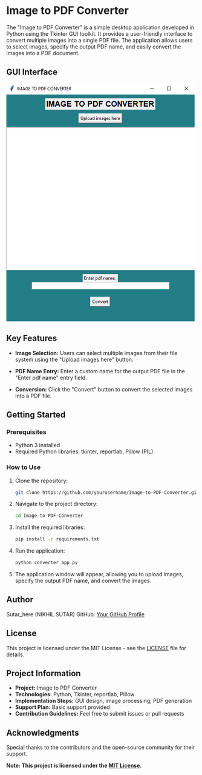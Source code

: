 # Image to PDF Converter

The "Image to PDF Converter" is a simple desktop application developed in Python using the Tkinter GUI toolkit. It provides a user-friendly interface to convert multiple images into a single PDF file. The application allows users to select images, specify the output PDF name, and easily convert the images into a PDF document.

## GUI Interface

![Image to PDF Converter](GUI.png)

## Key Features

- **Image Selection:** Users can select multiple images from their file system using the "Upload images here" button.

- **PDF Name Entry:** Enter a custom name for the output PDF file in the "Enter pdf name" entry field.

- **Conversion:** Click the "Convert" button to convert the selected images into a PDF file.

## Getting Started

### Prerequisites

- Python 3 installed
- Required Python libraries: tkinter, reportlab, Pillow (PIL)

### How to Use

1. Clone the repository:

   ```bash
   git clone https://github.com/yourusername/Image-to-PDF-Converter.git
   ```

2. Navigate to the project directory:

   ```bash
   cd Image-to-PDF-Converter
   ```

3. Install the required libraries:

   ```bash
   pip install -r requirements.txt
   ```

4. Run the application:

   ```bash
   python converter_app.py
   ```

5. The application window will appear, allowing you to upload images, specify the output PDF name, and convert the images.

## Author

Sutar_here (NIKHIL SUTAR)
GitHub: [Your GitHub Profile](https://github.com/carpentrycoder)

## License

This project is licensed under the MIT License - see the [LICENSE](LICENSE) file for details.

## Project Information

- **Project:** Image to PDF Converter
- **Technologies:** Python, Tkinter, reportlab, Pillow
- **Implementation Steps:** GUI design, image processing, PDF generation
- **Support Plan:** Basic support provided
- **Contribution Guidelines:** Feel free to submit issues or pull requests

## Acknowledgments

Special thanks to the contributors and the open-source community for their support.

**Note: This project is licensed under the [MIT License](LICENSE).**

